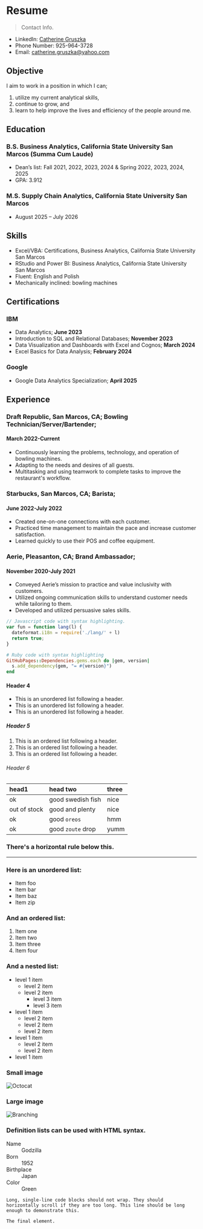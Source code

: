 # Resume
> Contact Info.

- LinkedIn: [Catherine Gruszka](https://www.linkedin.com/in/catherine-gruszka-479290220/)
- Phone Number: 925-964-3728
- Email: catherine.gruszka@yahoo.com
## Objective
I aim to work in a position in which I can;
1. utilize my current analytical skills,
2. continue to grow, and
3. learn to help improve the lives and efficiency of the people around me.

## Education

### B.S. Business Analytics, California State University San Marcos (Summa Cum Laude)
- Dean’s list: Fall 2021, 2022, 2023, 2024 & Spring 2022, 2023, 2024, 2025
-	GPA: 3.912
### M.S. Supply Chain Analytics, California State University San Marcos 
- August 2025 – July 2026

## Skills
- Excel/VBA: Certifications, Business Analytics, California State University San Marcos
- RStudio and Power BI: Business Analytics, California State University San Marcos
- Fluent: English and Polish
- Mechanically inclined: bowling machines					
					
## Certifications
### IBM 
- Data Analytics; **June 2023**
- Introduction to SQL and Relational Databases; **November 2023**
- Data Visualization and Dashboards with Excel and Cognos; **March 2024**
- Excel Basics for Data Analysis; **February 2024**
### Google
- Google Data Analytics Specialization; **April 2025**

## Experience
### Draft Republic, San Marcos, CA; Bowling Technician/Server/Bartender; 
#### March 2022-Current
- Continuously learning the problems, technology, and operation of bowling machines.
- Adapting to the needs and desires of all guests.
-	Multitasking and using teamwork to complete tasks to improve the restaurant's workflow.
### Starbucks, San Marcos, CA; Barista; 
#### June 2022-July 2022
-	Created one-on-one connections with each customer.
-	Practiced time management to maintain the pace and increase customer satisfaction. 
-	Learned quickly to use their POS and coffee equipment.
### Aerie, Pleasanton, CA; Brand Ambassador; 
#### November 2020-July 2021
-	Conveyed Aerie’s mission to practice and value inclusivity with customers. 
-	Utilized ongoing communication skills to understand customer needs while tailoring to them.
-	Developed and utilized persuasive sales skills.

```js
// Javascript code with syntax highlighting.
var fun = function lang(l) {
  dateformat.i18n = require('./lang/' + l)
  return true;
}
```

```ruby
# Ruby code with syntax highlighting
GitHubPages::Dependencies.gems.each do |gem, version|
  s.add_dependency(gem, "= #{version}")
end
```

#### Header 4

*   This is an unordered list following a header.
*   This is an unordered list following a header.
*   This is an unordered list following a header.

##### Header 5

1.  This is an ordered list following a header.
2.  This is an ordered list following a header.
3.  This is an ordered list following a header.

###### Header 6

| head1        | head two          | three |
|:-------------|:------------------|:------|
| ok           | good swedish fish | nice  |
| out of stock | good and plenty   | nice  |
| ok           | good `oreos`      | hmm   |
| ok           | good `zoute` drop | yumm  |

### There's a horizontal rule below this.

* * *

### Here is an unordered list:

*   Item foo
*   Item bar
*   Item baz
*   Item zip

### And an ordered list:

1.  Item one
1.  Item two
1.  Item three
1.  Item four

### And a nested list:

- level 1 item
  - level 2 item
  - level 2 item
    - level 3 item
    - level 3 item
- level 1 item
  - level 2 item
  - level 2 item
  - level 2 item
- level 1 item
  - level 2 item
  - level 2 item
- level 1 item

### Small image

![Octocat](https://github.githubassets.com/images/icons/emoji/octocat.png)

### Large image

![Branching](https://guides.github.com/activities/hello-world/branching.png)


### Definition lists can be used with HTML syntax.

<dl>
<dt>Name</dt>
<dd>Godzilla</dd>
<dt>Born</dt>
<dd>1952</dd>
<dt>Birthplace</dt>
<dd>Japan</dd>
<dt>Color</dt>
<dd>Green</dd>
</dl>

```
Long, single-line code blocks should not wrap. They should horizontally scroll if they are too long. This line should be long enough to demonstrate this.
```

```
The final element.
```
